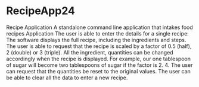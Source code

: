 # RecipeApp24

Recipe Application
A standalone command line application that intakes food recipes Application The user is able to enter the details for a single recipe: 
The software displays the full recipe, including the ingredients and steps. 
The user is able to request that the recipe is scaled by a factor of 0.5 (half), 2 (double) or 3 (triple). 
All the ingredient, quantities can be changed accordingly when the recipe is displayed. For example, our one tablespoon of sugar will become two tablespoons of sugar if the factor is 2. 4. 
The user can request that the quantities be reset to the original values. 
The user can be able to clear all the data to enter a new recipe.
